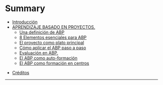 # Summary

* [Introducción](README.md)
* [APRENDIZAJE BASADO EN PROYECTOS.](aprendizaje_basado_en_proyectos/README.md)
  * [Una definición de ABP](aprendizaje_basado_en_proyectos/una_definicion_de_abp.md)
  * [8 Elementos esenciales para ABP](aprendizaje_basado_en_proyectos/8_elementos_esenciales_para_abp.md)
  * [El proyecto como plato principal](aprendizaje_basado_en_proyectos/el_proyecto_como_plato_principal.md)
  * [Cómo aplicar el ABP paso a paso](aprendizaje_basado_en_proyectos/como_aplicar_el_abp_paso_a_paso.md)
  * [Evaluación en ABP.](aprendizaje_basado_en_proyectos/evaluacion_en_abp.md)
  * [El ABP como auto-formación](aprendizaje_basado_en_proyectos/el_abp_como_auto-formacion.md)
  * [El ABP como formación en centros](aprendizaje_basado_en_proyectos/el_abp_como_formacion_en_centros.md)
<!--* [EL MODELO FLIPPED CLASSROOM.](el_modelo_flipped_classroom/README.md)
  * [La eficacia del modelo Flipped.](el_modelo_flipped_classroom/la_eficacia_del_modelo_flipped.md)
  * [Retos del Flipped Classroom.](retos_del_flipped_classroom.md)
  * [FC y la taxonomía de Bloom.](fc_y_la_taxonomia_de_bloom.md)
    * [Actividades acordes con la taxonomía de Bloom "Digita](actividades_acordes_con_la_taxonomia_de_bloom_digi.md)
    * [Conectando las dimensiones cognitivas y la taxonomía revisada de Bloom](conectando_las_dimensiones_cognitivas_y_la_taxonom.md)-->
* [Créditos](creditos.md)

---

